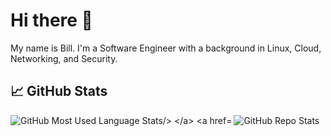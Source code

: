 # Hi there 👋

My name is Bill. I'm a Software Engineer with a background in Linux, Cloud, Networking, and Security.

## &#x1f4c8; GitHub Stats

<a href="https://github.com/wdhowe/wdhowe">
  <img align="left" src="https://github-readme-stats.vercel.app/api/top-langs/?username=wdhowe&layout=compact&hide=vim%20script&card_width=235&theme=nord" alt="GitHub Most Used Language Stats/>
</a>

<a href="https://github.com/wdhowe/wdhowe">
  <img align="left" src="https://github-readme-stats.vercel.app/api?username=wdhowe&show_icons=true&line_height=27&count_private=true&hide_rank=true&theme=nord" alt="GitHub Repo Stats" />
</a>

<!-- Resources -->
<!-- Icons: https://simpleicons.org/ -->
<!-- GitHub Stats: https://github.com/anuraghazra/github-readme-stats -->
<!-- Shields: https://shields.io/ -->
<!-- Inspired by: https://github.com/MartinHeinz/MartinHeinz/ -->

